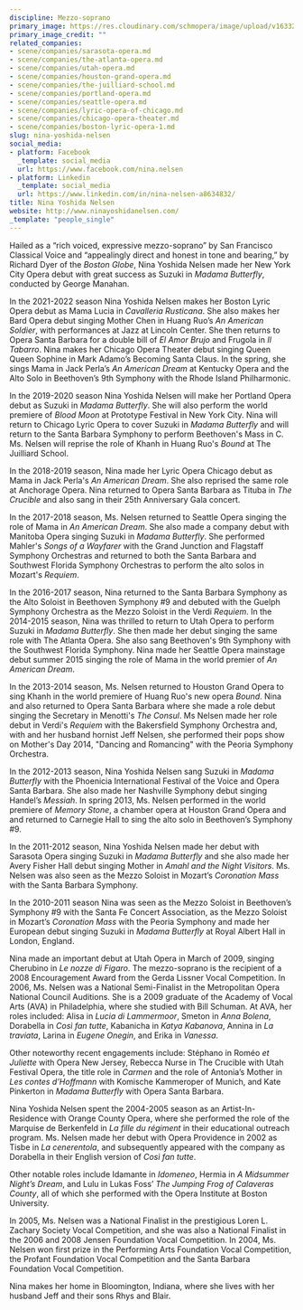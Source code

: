 ```yaml
---
discipline: Mezzo-soprano
primary_image: https://res.cloudinary.com/schmopera/image/upload/v1633282613/media/2021/10/NinaYoshidaNelsen_bkyed1.jpg
primary_image_credit: ""
related_companies:
- scene/companies/sarasota-opera.md
- scene/companies/the-atlanta-opera.md
- scene/companies/utah-opera.md
- scene/companies/houston-grand-opera.md
- scene/companies/the-juilliard-school.md
- scene/companies/portland-opera.md
- scene/companies/seattle-opera.md
- scene/companies/lyric-opera-of-chicago.md
- scene/companies/chicago-opera-theater.md
- scene/companies/boston-lyric-opera-1.md
slug: nina-yoshida-nelsen
social_media:
- platform: Facebook
  _template: social_media
  url: https://www.facebook.com/nina.nelsen
- platform: Linkedin
  _template: social_media
  url: https://www.linkedin.com/in/nina-nelsen-a8634832/
title: Nina Yoshida Nelsen
website: http://www.ninayoshidanelsen.com/
_template: "people_single"
---
```

Hailed as a “rich voiced, expressive mezzo-soprano” by San Francisco Classical Voice and “appealingly direct and honest in tone and bearing,” by Richard Dyer of the _Boston Globe_, Nina Yoshida Nelsen made her New York City Opera debut with great success as Suzuki in _Madama Butterfly_, conducted by George Manahan.

In the 2021-2022 season Nina Yoshida Nelsen makes her Boston Lyric Opera debut as Mama Lucia in _Cavalleria Rusticana_.  She also makes her Bard Opera debut singing Mother Chen in Huang Ruo’s _An American Soldier_, with performances at Jazz at Lincoln Center.  She then returns to Opera Santa Barbara for a double bill of _El Amor Brujo_ and Frugola in _Il Tabarro_. Nina makes her Chicago Opera Theater debut singing Queen Queen Sophine in Mark Adamo’s Becoming Santa Claus.  In the spring, she sings Mama in Jack Perla’s _An American Dream_ at Kentucky Opera and the Alto Solo in Beethoven’s 9th Symphony with the Rhode Island Philharmonic.  

In the 2019-2020 season Nina Yoshida Nelsen will make her Portland Opera debut as Suzuki in _Madama Butterfly_.  She will also perform the world premiere of _Blood Moon_ at Prototype Festival in New York City. Nina will return to Chicago Lyric Opera to cover Suzuki in _Madama Butterfly_ and will return to the Santa Barbara Symphony to perform Beethoven's Mass in C.  Ms. Nelsen will reprise the role of Khanh in Huang Ruo's _Bound_ at The Juilliard School.

In the 2018-2019 season, Nina made her Lyric Opera Chicago debut as Mama in Jack Perla's _An American Dream_.  She also reprised the same role at Anchorage Opera. Nina returned to Opera Santa Barbara as Tituba in _The Crucible_ and also sang in their 25th Anniversary Gala concert.  

In the 2017-2018 season, Ms. Nelsen returned to Seattle Opera singing the role of Mama in _An American Dream_.  She also made a company debut with Manitoba Opera singing Suzuki in _Madama Butterfly_.  She performed Mahler's _Songs of a Wayfarer_ with the Grand Junction and Flagstaff Symphony Orchestras and returned to both the Santa Barbara and Southwest Florida Symphony Orchestras to perform the alto solos in Mozart's _Requiem_.

In the 2016-2017 season, Nina returned to the Santa Barbara Symphony as the Alto Soloist in Beethoven Symphony #9 and debuted with the Guelph Symphony Orchestra as the Mezzo Soloist in the Verdi _Requiem_. In the 2014-2015 season, Nina was thrilled to return to Utah Opera to perform Suzuki in _Madama Butterfly_. She then made her debut singing the same role with The Atlanta Opera.  She also sang Beethoven's 9th Symphony with the Southwest Florida Symphony. Nina made her Seattle Opera mainstage debut summer 2015 singing the role of Mama in the world premier of _An American Dream_.

In the 2013-2014 season, Ms. Nelsen returned to Houston Grand Opera to sing Khanh in the world premiere of Huang Ruo's new opera _Bound_. Nina and also returned to Opera Santa Barbara  where she made a role debut singing the Secretary in Menotti's _The Consul_.  Ms Nelsen made her role debut in Verdi's _Requiem_ with the Bakersfield Symphony Orchestra and, with and her husband hornist Jeff Nelsen, she performed their pops show on Mother's Day 2014, "Dancing and Romancing" with the Peoria Symphony Orchestra. 

In the 2012-2013 season, Nina Yoshida Nelsen sang Suzuki in _Madama Butterfly_ with the Phoenicia International Festival of the Voice and Opera Santa Barbara. She also made her Nashville Symphony debut singing Handel’s _Messiah_. In spring 2013, Ms. Nelsen performed in the world premiere of _Memory Stone_, a chamber opera at Houston Grand Opera and and returned to Carnegie Hall to sing the alto solo in Beethoven’s Symphony #9.

In the 2011-2012 season, Nina Yoshida Nelsen made her debut with Sarasota Opera singing Suzuki in _Madama Butterfly_ and she also made her Avery Fisher Hall debut singing Mother in _Amahl and the Night Visitors_. Ms. Nelsen was also seen as the Mezzo Soloist in Mozart’s _Coronation Mass_ with the Santa Barbara Symphony.

In the 2010-2011 season Nina was seen as the Mezzo Soloist in Beethoven’s Symphony #9 with the Santa Fe Concert Association, as the Mezzo Soloist in Mozart’s _Coronation Mass_ with the Peoria Symphony and made her European debut singing Suzuki in _Madama Butterfly_ at Royal Albert Hall in London, England.

Nina made an important debut at Utah Opera in March of 2009, singing Cherubino in _Le nozze di Figaro_. The mezzo-soprano is the recipient of a 2008 Encouragement Award from the Gerda Lissner Vocal Competition. In 2006, Ms. Nelsen was a National Semi-Finalist in the Metropolitan Opera National Council Auditions. She is a 2009 graduate of the Academy of Vocal Arts (AVA) in Philadelphia, where she studied with Bill Schuman. At AVA, her roles included: Alisa in _Lucia di Lammermoor_, Smeton in _Anna Bolena_, Dorabella in _Così fan tutte_, Kabanicha in _Katya Kabanova_, Annina in _La traviata_, Larina in _Eugene Onegin_, and Erika in _Vanessa_.

Other noteworthy recent engagements include: Stéphano in Roméo _et Juliette_ with Opera New Jersey, Rebecca Nurse in The Crucible with Utah Festival Opera, the title role in _Carmen_ and the role of Antonia’s Mother in _Les contes d’Hoffmann_ with Komische Kammeroper of Munich, and Kate Pinkerton in _Madama Butterfly_ with Opera Santa Barbara.

Nina Yoshida Nelsen spent the 2004-2005 season as an Artist-In-Residence with Orange County Opera, where she performed the role of the Marquise de Berkenfeld in _La fille du régiment_ in their educational outreach program. Ms. Nelsen made her debut with Opera Providence in 2002 as Tisbe in _La cenerentola_, and subsequently appeared with the company as Dorabella in their English version of _Così fan tutte_.

Other notable roles include Idamante in _Idomeneo_, Hermia in _A Midsummer Night’s Dream_, and Lulu in Lukas Foss’ _The Jumping Frog of Calaveras County_, all of which she performed with the Opera Institute at Boston University.

In 2005, Ms. Nelsen was a National Finalist in the prestigious Loren L. Zachary Society Vocal Competition, and she was also a National Finalist in the 2006 and 2008 Jensen Foundation Vocal Competition. In 2004, Ms. Nelsen won first prize in the Performing Arts Foundation Vocal Competition, the Profant Foundation Vocal Competition and the Santa Barbara Foundation Vocal Competition.

Nina makes her home in Bloomington, Indiana, where she lives with her husband Jeff and their sons Rhys and Blair.